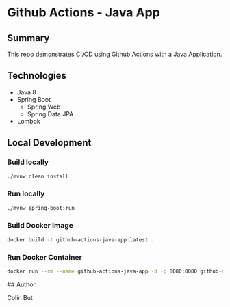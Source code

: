 # Github Actions - Java App

## Summary

This repo demonstrates CI/CD using Github Actions with a Java Application.

## Technologies

- Java 8
- Spring Boot
    - Spring Web
    - Spring Data JPA
- Lombok

## Local Development

### Build locally

```bash
./mvnw clean install
```

### Run locally

```bash
./mvnw spring-boot:run
```

### Build Docker Image

```bash
docker build -t github-actions-java-app:latest .
```

### Run Docker Container

```bash
docker run --rm --name github-actions-java-app -d -p 8080:8080 github-actions-java-app:latest
```

## Author

Colin But
